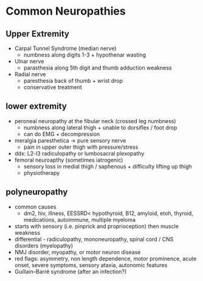 # Common Neuropathies
## Upper Extremity
- Carpal Tunnel Syndrome (median nerve)
  - numbness along digits 1-3 + hypothenar wasting
- Ulnar nerve
  - parasthesia along 5th digit and thumb adduction weakness 
- Radial nerve
  - paresthesia back of thumb + wrist drop
  - conservative treatment

## lower extremity
- peroneal neuropathy at the fibular neck (crossed leg numbness)
  - numbness along lateral thigh + unable to dorsiflex / foot drop
  - can do EMG + decompression
- meralgia paresthetica -> pure sensory nerve
  - pain in upper outer thigh with pressure/stress
- ddx: L2-l3 radiculopathy or lumbosacral plexopathy
- femoral neuroapthy (sometimes iatrogenic)
  - sensory loss in medial thigh / saphenous + difficulty lifting up thigh 
  - physiotherapy
 
## polyneuropathy
- common causes
  - dm2, hiv, illness, EESSRD< hypothyroid, B12, amyloid, etoh, thyroid, medications, autoimmune, multiple myeloma
- starts with sensory (i.e. pinprick and proprioception) then muscle weakness
- differential - radiculopathy, mononeuropathy, spinal cord / CNS disorders (myelopathy)
- NMJ disorder, myopathy, or motor neuron disease
- red flags: asymmetry, non length dependence, motor prominence, acute onset, severe symptoms, sensory ataxia, autonomic features
- Guillain–Barré syndrome (after an infection?)
